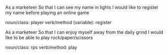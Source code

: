As a marketeer
So that I can see my name in lights
I would like to register my name before playing an online game

noun/class: player
verb/method (variable): register


As a marketeer
So that I can enjoy myself away from the daily grind
I would like to be able to play rock/paper/scissors

noun/class: rps
verb/method: play 
